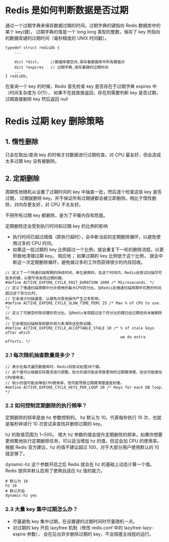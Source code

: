 # Redis 是如何判断数据是否过期

通过一个过期字典来保存数据过期的时间。过期字典的键指向 Redis 数据库中的某个 key(键)，
过期字典的值是一个 long long 类型的整数，保存了 key 所指向的数据库键的过期时间（毫秒精度的 UNIX 时间戳）。

```
typedef struct redisDb {
    ...

    dict *dict;     //数据库键空间,保存着数据库中所有键值对
    dict *expires   // 过期字典,保存着键的过期时间
    ...
} redisDb;
```

在查询一个 key 的时候，Redis 首先检查 key 是否存在于过期字典 expires 中（时间复杂度为 O(1)），
如果不在就直接返回，存在则需要判断 key 是否过期，过期直接删除 key 然后返回 null

# Redis 过期 key 删除策略

## 1. 惰性删除
只会在取出/查询 key 的时候才对数据进行过期检查。对 CPU 最友好，但会造成太多过期 key 没有被删除。


## 2. 定期删除
周期性地随机从设置了过期时间的 key 中抽查一批，然后逐个检查这些 key 是否过期，
过期就删除 key。并不保证所有过期键都会被立即删除。相比于惰性删除，对内存更友好，对 CPU 不太友好。

不把所有过期 key 都删除，是为了平衡内存和性能。

定期删除还会受到执行时间和过期 key 的比例的影响
* 执行时间已超过阈值（即执行超时），会中断当前的定期删除循环，以避免使用过多的 CPU 时间。
* 如果这一批过期的 key 比例超过一个比例，就会重复下一轮的删除流程，以更积极地清理过期 key。
相应地； 如果过期的 key 比例低于这个比例， 就会中断这一次定期删除循环，避免做过多的工作而获得很少的内存回收。

```
// 定义了一个快速扫描周期的持续时间，单位是微秒。在这个时间内，Redis会尝试扫描尽可能多的键，以便尽快发现过期的键。
#define ACTIVE_EXPIRE_CYCLE_FAST_DURATION 1000 /* Microseconds. */
// 定义了慢速扫描周期中允许使用的最大CPU百分比。当Redis在慢速扫描周期中花费的时间超过这个百分比时，
// 它会减少扫描速度，以避免对其他操作产生过多影响。
#define ACTIVE_EXPIRE_CYCLE_SLOW_TIME_PERC 25 /* Max % of CPU to use. */
// 定义了可接受的陈旧键的百分比。当Redis发现超过这个百分比的键已经过期但尚未被删除时，
// 它会增加扫描频率和额外努力来清除这些陈旧键。
#define ACTIVE_EXPIRE_CYCLE_ACCEPTABLE_STALE 10 /* % of stale keys after which
                                                   we do extra efforts. */
```
### 2.1 每次随机抽查数量是多少？

```
// 表示在每次遍历数据库时，Redis将尝试处理20个键。
// 这个值可以根据实际需求进行调整。较大的值可能会导致更快的过期键清理，但也可能增加CPU使用率。
// 较小的值可能会降低CPU使用率，但可能导致过期键清理速度较慢。
#define ACTIVE_EXPIRE_CYCLE_KEYS_PER_LOOP 20 /* Keys for each DB loop. */
```

### 2.2 如何控制定期删除的执行频率？

定期删除的频率是由 hz 参数控制的。
hz 默认为 10，代表每秒执行 10 次，也就是每秒钟进行 10 次尝试来查找并删除过期的 key。

hz 的取值范围为 1~500。
增大 hz 参数的值会提升定期删除的频率。如果你想要更频繁地执行定期删除任务，可以适当增加 hz 的值，但这会加 CPU 的使用率。
根据 Redis 官方建议，hz 的值不建议超过 100，对于大部分用户使用默认的 10 就足够了。

dynamic-hz 这个参数开启之后 Redis 就会在 hz 的基础上动态计算一个值。Redis 提供并默认启用了使用自适应 hz 值的能力，

```
# 默认为 10
hz 10
# 默认开启
dynamic-hz yes
```

### 2.3 大量 key 集中过期怎么办？

* 尽量避免 key 集中过期，在设置键的过期时间时尽量随机一点。
* 对过期的 key 开启 lazyfree 机制（修改 redis.conf 中的 lazyfree-lazy-expire 参数），
会在后台异步删除过期的 key，不会阻塞主线程的运行。
